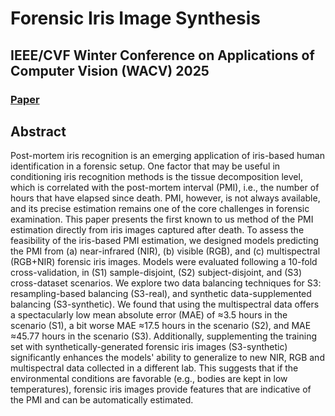 # Forensic Iris Image Synthesis

## IEEE/CVF Winter Conference on Applications of Computer Vision (WACV) 2025

### [Paper](https://arxiv.org/pdf/2404.10172)

## Abstract
Post-mortem iris recognition is an emerging application of iris-based human identification in a forensic setup. One factor that may be useful in conditioning iris recognition methods is the tissue decomposition level, which is correlated with the post-mortem interval (PMI), i.e., the number of hours that have elapsed since death. PMI, however, is not always available, and its precise estimation remains one of the core challenges in forensic examination. This paper presents the first known to us method of the PMI estimation directly from iris images captured after death. To assess the feasibility of the iris-based PMI estimation, we designed models predicting the PMI from (a) near-infrared (NIR), (b) visible (RGB), and (c) multispectral (RGB+NIR) forensic iris images. Models were evaluated following a 10-fold cross-validation, in (S1) sample-disjoint, (S2) subject-disjoint, and (S3) cross-dataset scenarios. We explore two data balancing techniques for S3: resampling-based balancing (S3-real), and synthetic data-supplemented balancing (S3-synthetic). We found that using the multispectral data offers a spectacularly low mean absolute error (MAE) of ≈3.5 hours in the scenario (S1), a bit worse MAE ≈17.5 hours in the scenario (S2), and MAE ≈45.77 hours in the scenario (S3). Additionally, supplementing the training set with synthetically-generated forensic iris images (S3-synthetic) significantly enhances the models' ability to generalize to new NIR, RGB and multispectral data collected in a different lab. This suggests that if the environmental conditions are favorable (e.g., bodies are kept in low temperatures), forensic iris images provide features that are indicative of the PMI and can be automatically estimated.
